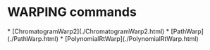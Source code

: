 <h1>WARPING commands</h1>
* [ChromatogramWarp2](./ChromatogramWarp2.html)
* [PathWarp](./PathWarp.html)
* [PolynomialRtWarp](./PolynomialRtWarp.html)

